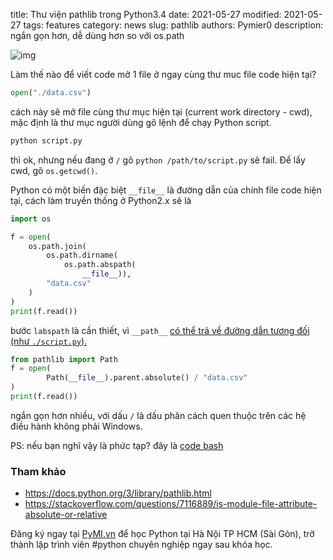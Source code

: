 title: Thư viện pathlib trong Python3.4
date: 2021-05-27
modified: 2021-05-27
tags: features
category: news
slug: pathlib
authors: Pymier0
description: ngắn gọn hơn, dễ dùng hơn so với os.path

![img](https://images.unsplash.com/photo-1584802142766-52eda937f127?crop=entropy&cs=tinysrgb&fit=max&fm=jpg&ixid=MnwyMzI1MzN8MHwxfHJhbmRvbXx8fHx8fHx8fDE2MjIxMzAzMDQ&ixlib=rb-1.2.1&q=80&w=600)

Làm thế nào để viết code mở 1 file ở ngay cùng thư muc file code hiện tại?

```py
open("./data.csv")
```

cách này sẽ mở file cùng thư mục hiện tại (current work directory - cwd), mặc
định là thư mục người dùng gõ lệnh để chạy Python script.

```py
python script.py
```
thì ok, nhưng nếu đang ở `/` gõ `python /path/to/script.py` sẽ fail.
Để lấy cwd, gõ `os.getcwd()`.

Python có một biến đặc biệt `__file__` là đường dẫn của chính file code hiện
tại, cách làm truyền thống ở Python2.x sẽ là

```py
import os

f = open(
    os.path.join(
        os.path.dirname(
            os.path.abspath(
                __file__)),
        "data.csv"
    )
)
print(f.read())
```

bước `labspath` là cần thiết, vì `__path__` [có thể trả về đường dẫn tương đối
(như `./script.py`).](https://stackoverflow.com/questions/7116889/is-module-file-attribute-absolute-or-relative)


```py
from pathlib import Path
f = open(
        Path(__file__).parent.absolute() / "data.csv"
)
print(f.read())
```

ngắn gọn hơn nhiều, với dấu `/` là dấu phân cách quen thuộc trên các hệ điều
hành không phải Windows.


PS: nếu bạn nghĩ vậy là phức tạp? đây là [code bash](https://stackoverflow.com/questions/59895/how-can-i-get-the-source-directory-of-a-bash-script-from-within-the-script-itsel)

### Tham khảo

- https://docs.python.org/3/library/pathlib.html
- https://stackoverflow.com/questions/7116889/is-module-file-attribute-absolute-or-relative

Đăng ký ngay tại [PyMI.vn](https://pymi.vn) để học Python tại Hà Nội TP HCM (Sài Gòn),
trở thành lập trình viên #python chuyên nghiệp ngay sau khóa học.

